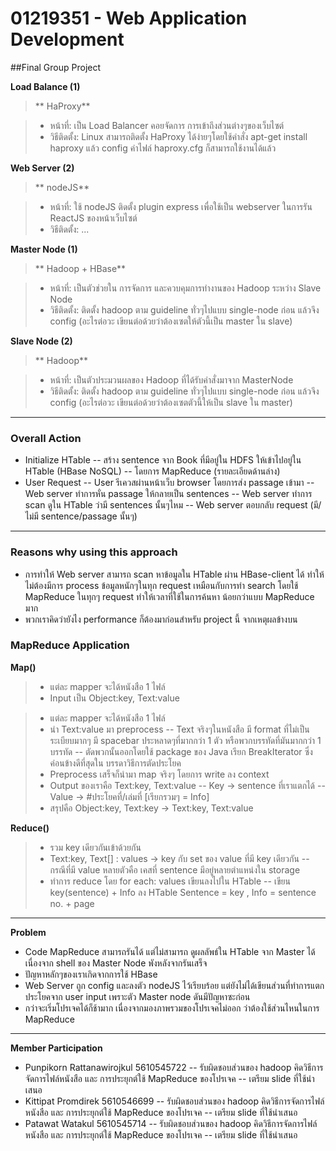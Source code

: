 
# 01219351 - Web Application Development

##Final Group Project



**Load Balance (1)**


> ** HaProxy**

> - หน้าที่: เป็น Load Balancer คอยจัดการ การเข้าถึงส่วนต่างๆของเว็บไซต์
> - วิธีติดตั้ง: Linux สามารถติดตั้ง HaProxy ได้ง่ายๆโดยใช้คำสั่ง apt-get install haproxy แล้ว config ค่าไฟล์ haproxy.cfg ก็สามารถใช้งานได้แล้ว


**Web Server (2)**
> ** nodeJS**

> - หน้าที่: ใช้ nodeJS ติดตั้ง plugin express เพื่อใช้เป็น webserver ในการรัน ReactJS ของหน้าเว็บไซต์
> - วิธีติดตั้ง: ...

**Master Node (1)**

> ** Hadoop + HBase**

> - หน้าที่: เป็นตัวช่วยใน การจัดการ และควบคุมการทำงานของ Hadoop ระหว่าง Slave Node
> - วิธีติดตั้ง: ติดตั้ง hadoop ตาม guideline ทั่วๆไปแบบ single-node ก่อน แล้วจึง config (อะไรต่อวะ เขียนต่อด้วยว่าต้องเซตให้ตัวนี้เป็น master ใน slave)

**Slave Node (2)**

> ** Hadoop**

> - หน้าที่: เป็นตัวประมวนผลของ Hadoop ที่ได้รับคำสั่งมาจาก MasterNode
> - วิธีติดตั้ง: ติดตั้ง hadoop ตาม guideline ทั่วๆไปแบบ single-node ก่อน แล้วจึง config (อะไรต่อวะ เขียนต่อด้วยว่าต้องเซตตัวนี้ให้เป็น slave ใน master)


----------


### Overall Action

- Initialize HTable
--  สร้าง sentence จาก Book ที่มีอยู่ใน HDFS ให้เข้าไปอยู่ใน HTable (HBase NoSQL)
-- โดยการ MapReduce (รายละเอียดด้านล่าง) 
- User Request
-- User รีเควสผ่านหน้าเว็บ browser โดยการส่ง passage เข้ามา
-- Web server ทำการหั่น passage ให้กลายเป็น sentences
-- Web server ทำการ scan ดูใน HTable ว่ามี sentences นั้นๆไหม
-- Web server ตอบกลับ request (มี/ไม่มี sentence/passage นั้นๆ)


----------


### Reasons why using this approach

- การทำให้ Web server สามารถ scan หาข้อมูลใน HTable ผ่าน HBase-client ได้ ทำให้ไม่ต้องมีการ process ข้อมูลหนักๆในทุก request เหมือนกับการทำ search โดยใช้ MapReduce ในทุกๆ request ทำให้เวลาที่ใช้ในการค้นหา น้อยกว่าแบบ MapReduce มาก
- พวกเราคิดว่ายังไง performance ก็ต้องมาก่อนสำหรับ project นี้ จากเหตุผลข้างบน

### MapReduce Application
**Map()**

> - แต่ละ mapper จะได้หนังสือ 1 ไฟล์
> - Input เป็น Object:key, Text:value

> - แต่ละ mapper จะได้หนังสือ 1 ไฟล์
> - นำ Text:value มา preprocess
> -- Text จริงๆในหนังสือ มี format ที่ไม่เป็นระเบียบมากๆ มี spacebar ประหลาดๆที่มากกว่า 1 ตัว หรือพวกบรรทัดที่มันมากกว่า 1 บรรทัด
>-- ตัดพวกนั้นออกโดยใช้ package ของ Java เรียก BreakIterator ซึ่งค่อนข้างดีที่สุดใน บรรดาวิธีการตัดประโยค
>- Preprocess เสร็จก็นำมา map จริงๆ โดยการ write ลง context
>- Output ของเราคือ Text:key, Text:value
>-- Key → sentence ที่เราแตกได้
>-- Value → #ประโยคที่/เล่มที่ [เรียกรวมๆ = Info]
>- สรุปคือ Object:key, Text:key → Text:key, Text:value


**Reduce()**

>- รวม key เดียวกันเข้าด้วยกัน
>- Text:key, Text[] : values → key กับ set ของ value ที่มี key เดียวกัน
>-- กรณีที่มี value หลายตัวคือ เคสที่ sentence มีอยู่หลายตำแหน่งใน storage
>- ทำการ reduce โดย for each: values เขียนลงไปใน HTable
>-- เขียน key(sentence) + Info ลง HTable Sentence = key , Info = sentence no. + page

----------
**Problem**
- Code MapReduce สามารถรันได้ แต่ไม่สามารถ ดูผลลัพธ์ใน HTable จาก Master ได้เนื่องจาก shell ของ Master Node พังหลังจากรันเสร็จ
- ปัญหาหลักๆของเราเกิดจากการใช้ HBase
- Web Server ถูก config และลงตัว nodeJS ไว้เรียบร้อย แต่ยังไม่ได้เขียนส่วนที่ทำการแตกประโยคจาก user input เพราะตัว Master node ดันมีปัญหาซะก่อน
- กว่าจะเริ่มโปรเจคได้ก็ช้ามาก เนื่องจากมองภาพรวมของโปรเจคไม่ออก ว่าต้องใช้ส่วนไหนในการ MapReduce


----------


**Member Participation**

- Punpikorn Rattanawirojkul 5610545722 
-- รับผิดชอบส่วนของ hadoop คิดวิธีการจัดการไฟล์หนังสือ และ การประยุกต์ใช้ MapReduce ของโปรเจค 
-- เตรียม slide ที่ใช้นำเสนอ
- Kittipat Promdirek 5610546699
-- รับผิดชอบส่วนของ hadoop คิดวิธีการจัดการไฟล์หนังสือ และ การประยุกต์ใช้ MapReduce ของโปรเจค 
-- เตรียม slide ที่ใช้นำเสนอ
- Patawat Watakul 5610545714
-- รับผิดชอบส่วนของ hadoop คิดวิธีการจัดการไฟล์หนังสือ และ การประยุกต์ใช้ MapReduce ของโปรเจค 
-- เตรียม slide ที่ใช้นำเสนอ
